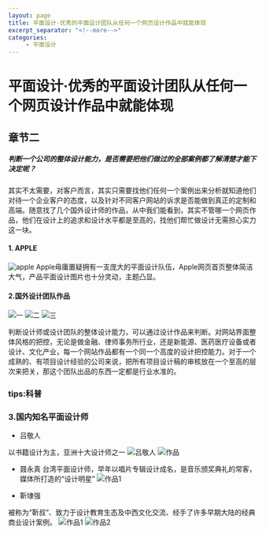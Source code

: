 ```yaml
---
layout: page
title: 平面设计·优秀的平面设计团队从任何一个网页设计作品中就能体现
excerpt_separator: "<!--more-->"
categories:
     - 平面设计
---
```


# 平面设计·优秀的平面设计团队从任何一个网页设计作品中就能体现
<!--more-->
## 章节二
##### 判断一个公司的整体设计能力，是否需要把他们做过的全部案例都了解清楚才能下决定呢？
其实不太需要，对客户而言，其实只需要找他们任何一个案例出来分析就知道他们对待一个企业客户的态度，以及针对不同客户网站的诉求是否能做到真正的定制和高端。随意找了几个国外设计师的作品，从中我们能看到，其实不管哪一个网页作品，他们在设计上的追求和设计水平都是至高的，找他们帮忙做设计无需担心实力这一块。

#### 1. APPLE
![apple](https://gimg2.baidu.com/image_search/src=http%3A%2F%2Ffile.adquan.com%2Fupload%2F20160831%2F1472626518995752.png&refer=http%3A%2F%2Ffile.adquan.com&app=2002&size=f9999,10000&q=a80&n=0&g=0n&fmt=jpeg?sec=1612497478&t=86214866d73f6e1965c3a940fb15dd5e)
Apple毋庸置疑拥有一支庞大的平面设计队伍，Apple网页首页整体简洁大气，产品平面设计图片也十分灵动，主题凸显。

#### 2.国外设计团队作品


![一](https://www.sumaart.com/media/images/20200801/15962804553215.png)
![二](https://www.sumaart.com/media/images/20200801/15962804579233.jpg)
![三](https://www.sumaart.com/media/images/20200801/15962804586258.jpg)  

判断设计师或设计团队的整体设计能力，可以通过设计作品来判断。对网站界面整体风格的把控，无论是做金融、律师事务所行业，还是新能源、医药医疗设备或者设计、文化产业，每一个网站作品都有一个同一个高度的设计把控能力。对于一个成熟的、有项目设计经验的公司来说，把所有项目设计稿的审核放在一个至高的层次来把关，那这个团队出品的东西一定都是行业水准的。

### tips:科普
### 3.国内知名平面设计师
* 吕敬人

以书籍设计为主，亚洲十大设计师之一
![吕敬人](https://pic2.zhimg.com/80/v2-b013bef1e924181010d65dd38cbf5220_720w.jpg?source=1940ef5c) 
![作品](https://pic4.zhimg.com/80/v2-e5f1180d6711d24fdc5da1ca15603517_720w.jpg?source=1940ef5c)

* 聂永真
台湾平面设计师，早年以唱片专辑设计成名，是音乐颁奖典礼的常客，媒体所打造的“设计明星”
![作品1](https://pic2.zhimg.com/80/v2-1e5f480bb30b07d7a89156a675a3ed9d_720w.jpg?source=1940ef5c)

* 靳埭强

被称为“靳叔”、致力于设计教育生态及中西文化交流、经手了许多早期大陆的经典商业设计案例。
![作品1](https://pic4.zhimg.com/80/v2-b45202d24236ed20bb1c4aa95e4ea06a_720w.jpg?source=1940ef5c)
![作品2](https://pic2.zhimg.com/80/v2-9ecd27295401dc70472ab90db2f197d3_720w.jpg?source=1940ef5c)
